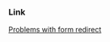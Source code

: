 ### Link
[Problems with form redirect](https://stackoverflow.com/questions/16585157/ajax-post-getting-cancelled/16585362)